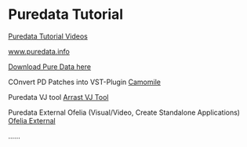 # Puredata Tutorial 

[Puredata Tutorial Videos](https://www.youtube.com/watch?v=oimJeJB-Jgs&list=PL5ISYISvtBhVbxauePvilRv8OBgHuZn1B)

www.puredata.info

[Download Pure Data here](http://puredata.info/downloads/pure-data)

COnvert PD Patches into VST-Plugin
[Camomile](https://github.com/pierreguillot/Camomile)

Puredata VJ tool
[Arrast VJ Tool](http://www.arrastvj.org/)

Puredata External Ofelia (Visual/Video, Create Standalone Applications)
[Ofelia External](https://github.com/cuinjune/ofxOfelia)

......